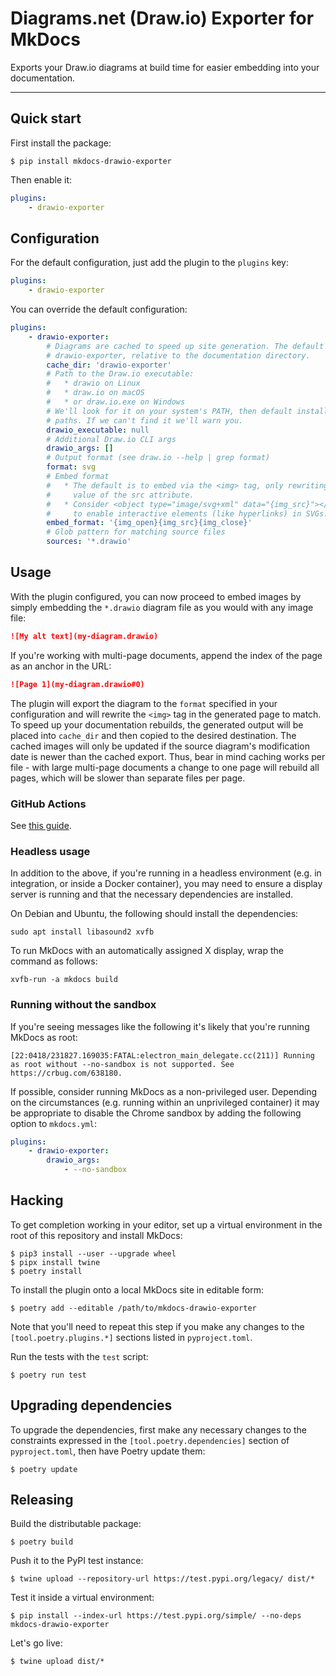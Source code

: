 # Diagrams.net (Draw.io) Exporter for MkDocs

Exports your Draw.io diagrams at build time for easier embedding into your documentation.

---

## Quick start

First install the package:

```
$ pip install mkdocs-drawio-exporter
```

Then enable it:

```yaml
plugins:
    - drawio-exporter
```

## Configuration

For the default configuration, just add the plugin to the `plugins` key:

```yaml
plugins:
    - drawio-exporter
```

You can override the default configuration:

```yaml
plugins:
    - drawio-exporter:
        # Diagrams are cached to speed up site generation. The default path is
        # drawio-exporter, relative to the documentation directory.
        cache_dir: 'drawio-exporter'
        # Path to the Draw.io executable:
        #   * drawio on Linux
        #   * draw.io on macOS
        #   * or draw.io.exe on Windows
        # We'll look for it on your system's PATH, then default installation
        # paths. If we can't find it we'll warn you.
        drawio_executable: null
        # Additional Draw.io CLI args
        drawio_args: []
        # Output format (see draw.io --help | grep format)
        format: svg
        # Embed format
        #   * The default is to embed via the <img> tag, only rewriting the
        #     value of the src attribute.
        #   * Consider <object type="image/svg+xml" data="{img_src}"></object>
        #     to enable interactive elements (like hyperlinks) in SVGs.
        embed_format: '{img_open}{img_src}{img_close}'
        # Glob pattern for matching source files
        sources: '*.drawio'
```

## Usage

With the plugin configured, you can now proceed to embed images by simply embedding the `*.drawio` diagram file as you would with any image file:

```markdown
![My alt text](my-diagram.drawio)
```

If you're working with multi-page documents, append the index of the page as an anchor in the URL:

```markdown
![Page 1](my-diagram.drawio#0)
```

The plugin will export the diagram to the `format` specified in your configuration and will rewrite the `<img>` tag in the generated page to match. To speed up your documentation rebuilds, the generated output will be placed into `cache_dir` and then copied to the desired destination. The cached images will only be updated if the source diagram's modification date is newer than the cached export. Thus, bear in mind caching works per file - with large multi-page documents a change to one page will rebuild all pages, which will be slower than separate files per page.

### GitHub Actions

See [this guide](./docs/github-actions.md).

### Headless usage

In addition to the above, if you're running in a headless environment (e.g. in integration, or inside a Docker container), you may need to ensure a display server is running and that the necessary dependencies are installed.

On Debian and Ubuntu, the following should install the dependencies:

```console
sudo apt install libasound2 xvfb
```

To run MkDocs with an automatically assigned X display, wrap the command as follows:

```console
xvfb-run -a mkdocs build
```

### Running without the sandbox

If you're seeing messages like the following it's likely that you're running MkDocs as root:

```text
[22:0418/231827.169035:FATAL:electron_main_delegate.cc(211)] Running as root without --no-sandbox is not supported. See https://crbug.com/638180.
```

If possible, consider running MkDocs as a non-privileged user. Depending on the circumstances (e.g. running within an unprivileged container) it may be appropriate to disable the Chrome sandbox by adding the following option to `mkdocs.yml`:

```yaml
plugins:
    - drawio-exporter:
        drawio_args:
            - --no-sandbox
```

## Hacking

To get completion working in your editor, set up a virtual environment in the root of this repository and install MkDocs:

```
$ pip3 install --user --upgrade wheel
$ pipx install twine
$ poetry install
```

To install the plugin onto a local MkDocs site in editable form:

```
$ poetry add --editable /path/to/mkdocs-drawio-exporter
```

Note that you'll need to repeat this step if you make any changes to the `[tool.poetry.plugins.*]` sections listed in `pyproject.toml`.

Run the tests with the `test` script:

```
$ poetry run test
```

## Upgrading dependencies

To upgrade the dependencies, first make any necessary changes to the constraints expressed in the `[tool.poetry.dependencies]` section of `pyproject.toml`, then have Poetry update them:

```
$ poetry update
```

## Releasing

Build the distributable package:

```
$ poetry build
```

Push it to the PyPI test instance:

```
$ twine upload --repository-url https://test.pypi.org/legacy/ dist/*
```

Test it inside a virtual environment:

```
$ pip install --index-url https://test.pypi.org/simple/ --no-deps mkdocs-drawio-exporter
```

Let's go live:

```
$ twine upload dist/*
```
